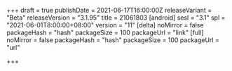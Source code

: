 +++
draft = true
publishDate = 2021-06-17T16:00:00Z
releaseVariant = "Beta"
releaseVersion = "3.1.95"
title = 21061803
[android]
sesl = "3.1"
spl = "2021-06-01T8:00:00+08:00"
version = "11"
[delta]
noMirror = false
packageHash = "hash"
packageSize = 100
packageUrl = "link"
[full]
noMirror = false
packageHash = "hash"
packageSize = 100
packageUrl = "url"

+++
